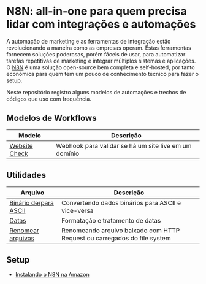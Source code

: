 # N8N: all-in-one para quem precisa lidar com integrações e automações

A automação de marketing e as ferramentas de integração estão revolucionando a maneira como as empresas operam. Estas ferramentas fornecem soluções poderosas, porém fáceis de usar, para automatizar tarefas repetitivas de marketing e integrar múltiplos sistemas e aplicações. O [N8N](https://github.com/n8n-io/n8n) é uma solução open-source bem completa e self-hosted, por tanto econômica para quem tem um pouco de conhecimento técnico para fazer o setup.

Neste repositório registro alguns modelos de automações e trechos de códigos que uso com frequência.

## Modelos de Workflows

| Modelo         | Descrição                 |
| -------------- | ------------------------- |
| [Website Check](samples/websitecheck.md) | Webhook para validar se há um site live em um domínio |

## Utilidades

| Arquivo        | Descrição                 |
| -------------- | ------------------------- |
| [Binário de/para ASCII](utils/binary-ascii.md) | Convertendo dados binários para ASCII e vice-versa |
| [Datas](utils/dates.md) | Formatação e tratamento de datas |
| [Renomear arquivos](utils/renameFile.md) | Renomeando arquivo baixado com HTTP Request ou carregados do file system |

## Setup
- [Instalando o N8N na Amazon](setup-aws-lightsail.md)